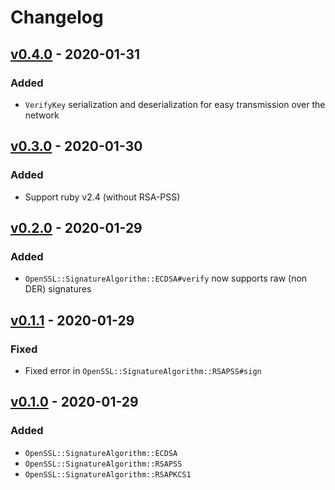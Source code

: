 # Changelog

## [v0.4.0] - 2020-01-31

### Added

- `VerifyKey` serialization and deserialization for easy transmission over the network

## [v0.3.0] - 2020-01-30

### Added

- Support ruby v2.4 (without RSA-PSS)

## [v0.2.0] - 2020-01-29

### Added

- `OpenSSL::SignatureAlgorithm::ECDSA#verify` now supports raw (non DER) signatures

## [v0.1.1] - 2020-01-29

### Fixed

- Fixed error in `OpenSSL::SignatureAlgorithm::RSAPSS#sign`

## [v0.1.0] - 2020-01-29

### Added

- `OpenSSL::SignatureAlgorithm::ECDSA`
- `OpenSSL::SignatureAlgorithm::RSAPSS`
- `OpenSSL::SignatureAlgorithm::RSAPKCS1`

[v0.4.0]: https://github.com/cedarcode/openssl-signature_algorithm/compare/v0.3.0...v0.4.0/
[v0.3.0]: https://github.com/cedarcode/openssl-signature_algorithm/compare/v0.2.0...v0.3.0/
[v0.2.0]: https://github.com/cedarcode/openssl-signature_algorithm/compare/v0.1.1...v0.2.0/
[v0.1.1]: https://github.com/cedarcode/openssl-signature_algorithm/compare/v0.1.0...v0.1.1/
[v0.1.0]: https://github.com/cedarcode/openssl-signature_algorithm/compare/41887c277dc7fa0c884ccf8924cf990ff76784d9...v0.1.0/

